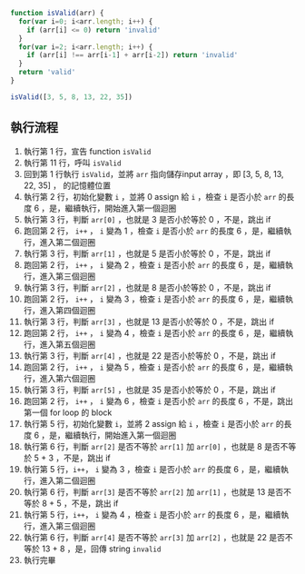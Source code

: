 ``` js
function isValid(arr) {
  for(var i=0; i<arr.length; i++) {
    if (arr[i] <= 0) return 'invalid'
  }
  for(var i=2; i<arr.length; i++) {
    if (arr[i] !== arr[i-1] + arr[i-2]) return 'invalid'
  }
  return 'valid'
}

isValid([3, 5, 8, 13, 22, 35])
```

## 執行流程
1. 執行第 1 行，宣告 function `isValid`
2. 執行第 11 行，呼叫 `isValid`
3. 回到第 1 行執行 `isValid`，並將 `arr` 指向儲存input array ，即 [3, 5, 8, 13, 22, 35] ， 的記憶體位置
4. 執行第 2 行，初始化變數 `i` ，並將 0 assign 給 `i` ，檢查 `i` 是否小於 `arr` 的長度 6 ，是，繼續執行，開始進入第一個迴圈
5. 執行第 3 行，判斷 `arr[0]` ，也就是 3 是否小於等於 0 ，不是，跳出 if
6. 跑回第 2 行， `i++` ， `i` 變為 1 ，檢查 `i` 是否小於 `arr` 的長度 6 ，是，繼續執行，進入第二個迴圈
7. 執行第 3 行，判斷 `arr[1]` ，也就是 5 是否小於等於 0 ，不是，跳出 if
8. 跑回第 2 行， `i++` ， `i` 變為 2 ，檢查 `i` 是否小於 `arr` 的長度 6 ，是，繼續執行，進入第三個迴圈
9. 執行第 3 行，判斷 `arr[2]` ，也就是 8 是否小於等於 0 ，不是，跳出 if
10. 跑回第 2 行， `i++` ， `i` 變為 3 ，檢查 `i` 是否小於 `arr` 的長度 6 ，是，繼續執行，進入第四個迴圈
11. 執行第 3 行，判斷 `arr[3]` ，也就是 13 是否小於等於 0 ，不是，跳出 if
12. 跑回第 2 行， `i++` ， `i` 變為 4 ，檢查 `i` 是否小於 `arr` 的長度 6 ，是，繼續執行，進入第五個迴圈
13. 執行第 3 行，判斷 `arr[4]` ，也就是 22 是否小於等於 0 ，不是，跳出 if
14. 跑回第 2 行， `i++` ， `i` 變為 5 ，檢查 `i` 是否小於 `arr` 的長度 6 ，是，繼續執行，進入第六個迴圈
15. 執行第 3 行，判斷 `arr[5]` ，也就是 35 是否小於等於 0 ，不是，跳出 if
16. 跑回第 2 行， `i++` ， `i` 變為 6 ，檢查 `i` 是否小於 `arr` 的長度 6 ，不是，跳出第一個 for loop 的 block
17. 執行第 5 行，初始化變數 `i`，並將 2 assign 給 `i` ，檢查 `i` 是否小於 `arr` 的長度 6 ，是，繼續執行，開始進入第一個迴圈
18. 執行第 6 行，判斷 `arr[2]` 是否不等於 `arr[1]` 加 `arr[0]` ，也就是 8 是否不等於 5 + 3 ，不是，跳出 if
19. 執行第 5 行，`i++`， `i` 變為 3 ，檢查 `i` 是否小於 `arr` 的長度 6 ，是，繼續執行，進入第二個迴圈
20. 執行第 6 行，判斷 `arr[3]` 是否不等於 `arr[2]` 加 `arr[1]` ，也就是 13 是否不等於 8 + 5 ，不是，跳出 if
21. 執行第 5 行，`i++`， `i` 變為 4 ，檢查 `i` 是否小於 `arr` 的長度 6 ，是，繼續執行，進入第三個迴圈
22. 執行第 6 行，判斷 `arr[4]` 是否不等於 `arr[3]` 加 `arr[2]` ，也就是 22 是否不等於 13 + 8 ，是，回傳 string `invalid`
23. 執行完畢